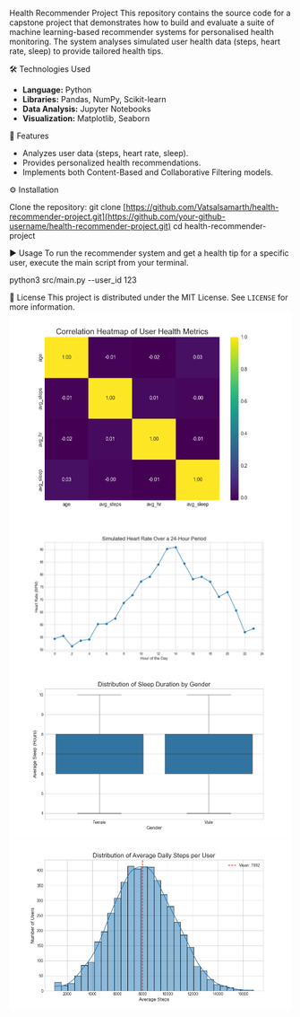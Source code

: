 Health Recommender Project
This repository contains the source code for a capstone project that demonstrates how to build and evaluate a suite of machine learning-based recommender systems for personalised health monitoring. The system analyses simulated user health data (steps, heart rate, sleep) to provide tailored health tips.

🛠️ Technologies Used
- **Language:** Python
- **Libraries:** Pandas, NumPy, Scikit-learn
- **Data Analysis:** Jupyter Notebooks
- **Visualization:** Matplotlib, Seaborn

🚀 Features
- Analyzes user data (steps, heart rate, sleep).
- Provides personalized health recommendations.
- Implements both Content-Based and Collaborative Filtering models.

⚙️ Installation

Clone the repository:
   git clone [https://github.com/Vatsalsamarth/health-recommender-project.git](https://github.com/your-github-username/health-recommender-project.git)
   cd health-recommender-project


▶️ Usage
To run the recommender system and get a health tip for a specific user, execute the main script from your terminal.

python3 src/main.py --user_id 123

📄 License
This project is distributed under the MIT License. See `LICENSE` for more information.
![Correlation Heatmap](plots/eda_correlation_heatmap.png)
![Heart Rate Timeseries Plot](plots/eda_hr_timeseries.png)
![Sleep Data Boxplot](plots/eda_sleep_boxplot.png)
![Histogram of Daily Steps](plots/eda_steps_histogram.png)


